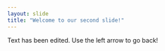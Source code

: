 ```yaml
---
layout: slide
title: "Welcome to our second slide!"
---
```

Text has been edited.
Use the left arrow to go back!
